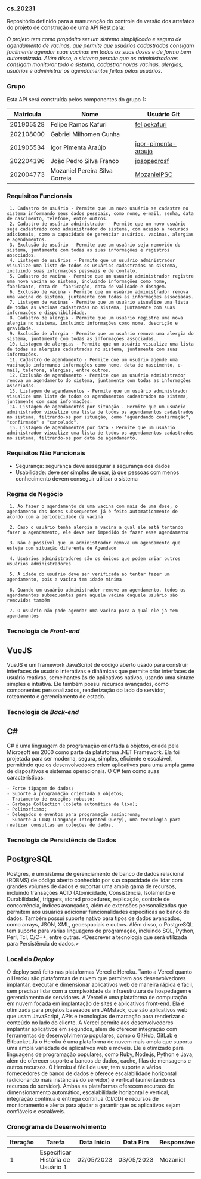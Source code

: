 ### cs_20231
Repositório definido para a manutenção do controle de versão dos artefatos do projeto de construção de uma API Rest para:

*O projeto tem como propósito ser um sistema simplificado e seguro de agendamento de vacinas, que permite que usuários cadastrados consigam facilmente agendar suas vacinas em todas as suas doses e de forma bem automatizada. Além disso, o sistema permite que os administradores consigam monitorar todo o sistema, cadastrar novas vacinas, alergias, usuários e administrar os agendamentos feitos pelos usuários.*

### Grupo
Esta API será construída pelos componentes do grupo 1:

|Matrícula|Nome|Usuário Git|
|---|---|---|
|201905528|Felipe Ramos Kafuri|[felipekafuri](https://github.com/felipekafuri)|
|202108000|Gabriel Milhomen Cunha|[]()|
|201905534|Igor Pimenta Araújo|[igor-pimenta-araujo](https://github.com/igor-pimenta-araujo)|
|202204196|João Pedro Silva Franco|[joaopedrosf](https://github.com/joaopedrosf)|
|202004773|Mozaniel Pereira Silva Correia|[MozanielPSC](https://github.com/MozanielPSC)|

### Requisitos Funcionais
```
 1. Cadastro de usuário - Permite que um novo usuário se cadastre no sistema informando seus dados pessoais, como nome, e-mail, senha, data de nascimento, telefone, entre outros.
 2. Cadastro de usuário administrador - Permite que um novo usuário seja cadastrado como administrador do sistema, com acesso a recursos adicionais, como a capacidade de gerenciar usuários, vacinas, alergias e agendamentos.
 3. Exclusão de usuário - Permite que um usuário seja removido do sistema, juntamente com todas as suas informações e registros associados.
 4. Listagem de usuários - Permite que um usuário administrador visualize uma lista de todos os usuários cadastrados no sistema, incluindo suas informações pessoais e de contato.
 5. Cadastro de vacina - Permite que um usuário administrador registre uma nova vacina no sistema, incluindo informações como nome, fabricante, data de  fabricação, data de validade e dosagem.
 6. Exclusão de vacina - Permite que um usuário administrador remova uma vacina do sistema, juntamente com todas as informações associadas.
 7. Listagem de vacinas - Permite que um usuário visualize uma lista de todas as vacinas cadastradas no sistema, juntamente com suas informações e disponibilidade.
 8. Cadastro de alergia - Permite que um usuário registre uma nova alergia no sistema, incluindo informações como nome, descrição e gravidade.
 9. Exclusão de alergia - Permite que um usuário remova uma alergia do sistema, juntamente com todas as informações associadas.
 10. Listagem de alergias - Permite que um usuário visualize uma lista de todas as alergias cadastradas no sistema, juntamente com suas informações.
 11. Cadastro de agendamento - Permite que um usuário agende uma vacinação informando informações como nome, data de nascimento, e-mail, telefone, alergias, entre outros.
 12. Exclusão de agendamento - Permite que um usuário administrador remova um agendamento do sistema, juntamente com todas as informações associadas.
 13. Listagem de agendamentos - Permite que um usuário administrador visualize uma lista de todos os agendamentos cadastrados no sistema, juntamente com suas informações.
 14. Listagem de agendamentos por situação - Permite que um usuário administrador visualize uma lista de todos os agendamentos cadastrados no sistema, filtrando-os por situação, como "aguardando confirmação", "confirmado" e "cancelado".
 15. Listagem de agendamentos por data - Permite que um usuário administrador visualize uma lista de todos os agendamentos cadastrados no sistema, filtrando-os por data de agendamento.
``` 
### Requisitos Não Funcionais
- Segurança: segurança deve assegurar a segurança dos dados
- Usabilidade: deve ser simples de usar, já que pessoas com menos conhecimento devem conseguir utilizar o sistema

### Regras de Negócio
```
 1. Ao fazer o agendamento de uma vacina com mais de uma dose, o agendamento das doses subsequentes já é feito automaticamente de acordo com a periodicidade da vacina

 2. Caso o usuário tenha alergia a vacina a qual ele está tentando fazer o agendamento, ele deve ser impedido de fazer esse agendamento

 3. Não é possível que um administrador remova um agendamento que esteja com situação diferente de Agendado

 4. Usuários administradores são os únicos que podem criar outros usuários administradores

 5. A idade do usuário deve ser verificada ao tentar fazer um agendamento, pois a vacina tem idade mínima

 6. Quando um usuário administrador remove um agendamento, todos os agendamentos subsequentes para aquela vacina daquele usuário são removidos também

 7. O usuário não pode agendar uma vacina para a qual ele já tem agendamentos
```

### Tecnologia de _Front-end_
## VueJS
VueJS é um framework JavaScript de código aberto usado para construir interfaces de usuário interativas e dinâmicas que permite criar interfaces de usuário reativas, semelhantes às de aplicativos nativos, usando uma sintaxe simples e intuitiva. Ele também possui recursos avançados, como componentes personalizados, renderização do lado do servidor, roteamento e gerenciamento de estado.

### Tecnologia de _Back-end_
## C#
C# é uma linguagem de programação orientada a objetos, criada pela Microsoft em 2000 como parte da plataforma .NET Framework. Ela foi projetada para ser moderna, segura, simples, eficiente e escalável, permitindo que os desenvolvedores criem aplicativos para uma ampla gama de dispositivos e sistemas operacionais. O C# tem como suas características:

    - Forte tipagem de dados;
    - Suporte a programação orientada a objetos;
    - Tratamento de exceções robusto;
    - Garbage Collection (coleta automática de lixo);
    - Polimorfismo;
    - Delegados e eventos para programação assíncrona;
    - Suporte a LINQ (Language Integrated Query), uma tecnologia para realizar consultas em coleções de dados.

### Tecnologia de Persistência de Dados
## PostgreSQL
Postgres, é um sistema de gerenciamento de banco de dados relacional (RDBMS) de código aberto conhecido por sua capacidade de lidar com grandes volumes de dados e suportar uma ampla gama de recursos, incluindo transações ACID (Atomicidade, Consistência, Isolamento e Durabilidade), triggers, stored procedures, replicação, controle de concorrência, índices avançados, além de extensões personalizadas que permitem aos usuários adicionar funcionalidades específicas ao banco de dados. Também possui suporte nativo para tipos de dados avançados, como arrays, JSON, XML, geoespaciais e outros. Além disso, o PostgreSQL tem suporte para várias linguagens de programação, incluindo SQL, Python, Perl, Tcl, C/C++, entre outras.
<Descrever a tecnologia que será utilizada para Persistência de dados.>

### Local do _Deploy_
O deploy será feito nas plataformas Vercel e Heroku. Tanto a Vercel quanto o Heroku são plataformas de nuvem que permitem aos desenvolvedores implantar, executar e dimensionar aplicativos web de maneira rápida e fácil, sem precisar lidar com a complexidade da infraestrutura de hospedagem e gerenciamento de servidores. A Vercel é uma plataforma de computação em nuvem focada em implantação de sites e aplicativos front-end. Ela é otimizada para projetos baseados em JAMstack, que são aplicativos web que usam JavaScript, APIs e tecnologias de marcação para renderizar o conteúdo no lado do cliente. A Vercel permite aos desenvolvedores implantar aplicativos em segundos, além de oferecer integração com ferramentas de desenvolvimento populares, como o GitHub, GitLab e Bitbucket.Já o Heroku é uma plataforma de nuvem mais ampla que suporta uma ampla variedade de aplicativos web e móveis. Ele é otimizado para linguagens de programação populares, como Ruby, Node.js, Python e Java, além de oferecer suporte a bancos de dados, cache, filas de mensagens e outros recursos. O Heroku é fácil de usar, tem suporte a vários fornecedores de banco de dados e oferece escalabilidade horizontal (adicionando mais instâncias do servidor) e vertical (aumentando os recursos do servidor). Ambas as plataformas oferecem recursos de dimensionamento automático, escalabilidade horizontal e vertical, integração contínua e entrega contínua (CI/CD) e recursos de monitoramento e alerta para ajudar a garantir que os aplicativos sejam confiáveis e escaláveis. 


### Cronograma de Desenvolvimento

|Iteração|Tarefa|Data Início|Data Fim|Responsável|Situação|
|---|---|---|---|---|---|
|1|Especificar História de Usuário 1|02/05/2023|03/05/2023|Mozaniel|Programada|
